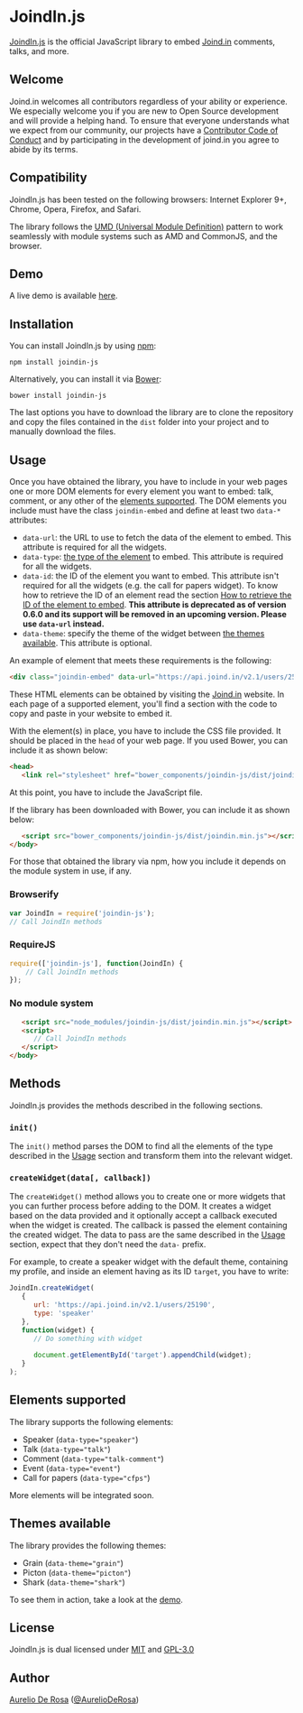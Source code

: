 # JoindIn.js

[JoindIn.js](https://github.com/joindin/JoindIn.js) is the official JavaScript library to embed
[Joind.in](http://joind.in) comments, talks, and more.

## Welcome

Joind.in welcomes all contributors regardless of your ability or experience. We especially welcome you if you are new
to Open Source development and will provide a helping hand. To ensure that everyone understands what we expect from
our community, our projects have a [Contributor Code of Conduct](CODE_OF_CONDUCT.md) and by participating in the 
development of joind.in you agree to abide by its terms.

## Compatibility

JoindIn.js has been tested on the following browsers: Internet Explorer 9+, Chrome, Opera, Firefox, and Safari.

The library follows the [UMD (Universal Module Definition)](https://github.com/umdjs/umd) pattern to work
seamlessly with module systems such as AMD and CommonJS, and the browser.

## Demo

A live demo is available
[here](http://htmlpreview.github.io/?https://github.com/joindin/JoindIn.js/blob/master/demo/index.html).

## Installation

You can install JoindIn.js by using [npm](https://www.npmjs.com):

```
npm install joindin-js
```

Alternatively, you can install it via [Bower](http://bower.io):

```
bower install joindin-js
```

The last options you have to download the library are to clone the repository and copy the files contained in the 
`dist` folder into your project and to manually download the files.

## Usage

Once you have obtained the library, you have to include in your web pages one or more DOM elements for every element 
you want to embed: talk, comment, or any other of the [elements supported](#elements-supported). The DOM elements you
include must have the class `joindin-embed` and define at least two `data-*` attributes:

* `data-url`: the URL to use to fetch the data of the element to embed. This attribute is required for all the widgets.
* `data-type`: [the type of the element](#elements-supported) to embed. This attribute is required for all the widgets.
* `data-id`: the ID of the element you want to embed. This attribute isn't required for all the widgets (e.g. the 
call for papers widget). To know how to retrieve the ID of an element read the section
[How to retrieve the ID of the element to embed](#how-to-retrieve-the-id-of-the-element-to-embed).
**This attribute is deprecated as of version 0.6.0 and its support will be removed in an upcoming version. Please use 
`data-url` instead.**
* `data-theme`: specify the theme of the widget between [the themes available](#themes-available). This attribute is 
optional.

An example of element that meets these requirements is the following:

```html
<div class="joindin-embed" data-url="https://api.joind.in/v2.1/users/25190" data-type="speaker"></div>
```

These HTML elements can be obtained by visiting the [Joind.in](https://joind.in/) website. In each page of a supported
element, you'll find a section with the code to copy and paste in your website to embed it.

With the element(s) in place, you have to include the CSS file provided. It should be placed in the `head` of your web 
page. If you used Bower, you can include it as shown below:

```html
<head>
   <link rel="stylesheet" href="bower_components/joindin-js/dist/joindin.min.css" />
```

At this point, you have to include the JavaScript file.

If the library has been downloaded with Bower, you can include it as shown below:
                                    
```html
   <script src="bower_components/joindin-js/dist/joindin.min.js"></script>
</body>
```

For those that obtained the library via npm, how you include it depends on the module system in use, if any.

### Browserify

```js
var JoindIn = require('joindin-js');
// Call JoindIn methods
```

### RequireJS

```js
require(['joindin-js'], function(JoindIn) {
	// Call JoindIn methods
});
```

### No module system

```html
   <script src="node_modules/joindin-js/dist/joindin.min.js"></script>
   <script>
      // Call JoindIn methods
   </script>
</body>
```

## Methods

JoindIn.js provides the methods described in the following sections.

### `init()`

The `init()` method parses the DOM to find all the elements of the type described in the [Usage](#usage) section and 
transform them into the relevant widget.

### `createWidget(data[, callback])`

The `createWidget()` method allows you to create one or more widgets that you can further process before adding to 
the DOM. It creates a widget based on the data provided and it optionally accept a callback executed when the widget 
is created. The callback is passed the element containing the created widget. The data to pass are the same described
in the [Usage](#usage) section, expect that they don't need the `data-` prefix.

For example, to create a speaker widget with the default theme, containing my profile, and inside an element having as
its ID `target`, you have to write:

```js
JoindIn.createWidget(
   {
      url: 'https://api.joind.in/v2.1/users/25190',
      type: 'speaker'
   },
   function(widget) {
      // Do something with widget
   
      document.getElementById('target').appendChild(widget);
   }
);
```

## Elements supported

The library supports the following elements:

* Speaker (`data-type="speaker"`)
* Talk (`data-type="talk"`)
* Comment (`data-type="talk-comment"`)
* Event (`data-type="event"`)
* Call for papers (`data-type="cfps"`)

More elements will be integrated soon.

## Themes available

The library provides the following themes:

* Grain (`data-theme="grain"`)
* Picton (`data-theme="picton"`)
* Shark (`data-theme="shark"`)

To see them in action, take a look at the
[demo](http://htmlpreview.github.io/?https://github.com/joindin/JoindIn.js/blob/master/demo/index.html).

## License

JoindIn.js is dual licensed under [MIT](http://www.opensource.org/licenses/MIT) and
[GPL-3.0](http://opensource.org/licenses/GPL-3.0)

## Author

[Aurelio De Rosa](http://www.audero.it) ([@AurelioDeRosa](https://twitter.com/AurelioDeRosa))